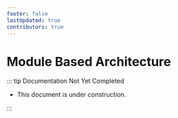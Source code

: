 ```yaml
---
footer: false
lastUpdated: true
contributors: true
---
```


# Module Based Architecture

::: tip Documentation Not Yet Completed

- This document is under construction.

:::